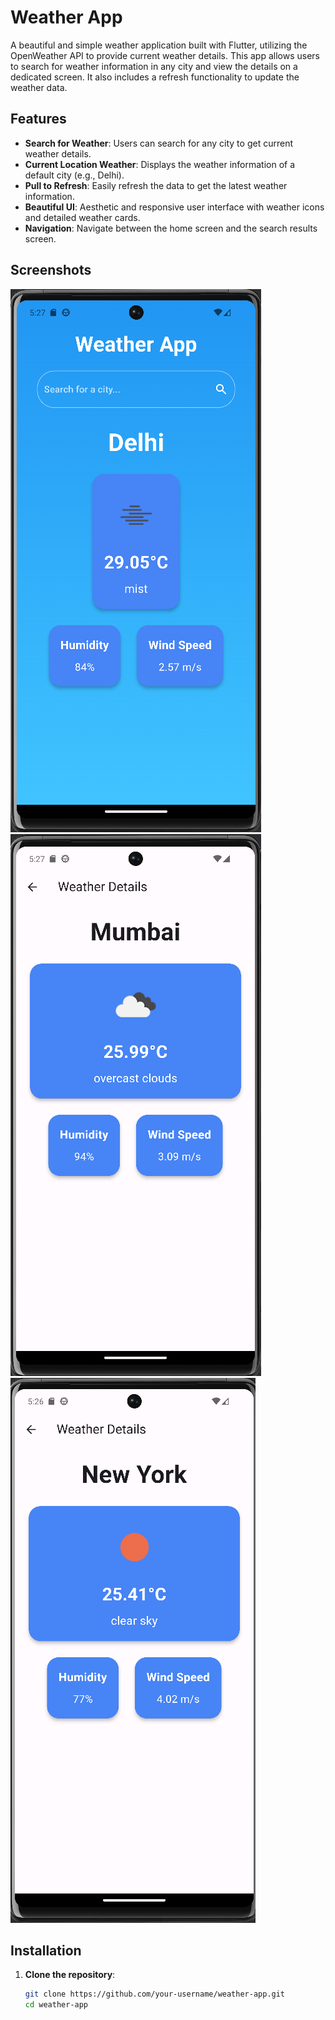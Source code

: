 # Weather App

A beautiful and simple weather application built with Flutter, utilizing the OpenWeather API to provide current weather details. This app allows users to search for weather information in any city and view the details on a dedicated screen. It also includes a refresh functionality to update the weather data.

## Features

- **Search for Weather**: Users can search for any city to get current weather details.
- **Current Location Weather**: Displays the weather information of a default city (e.g., Delhi).
- **Pull to Refresh**: Easily refresh the data to get the latest weather information.
- **Beautiful UI**: Aesthetic and responsive user interface with weather icons and detailed weather cards.
- **Navigation**: Navigate between the home screen and the search results screen.

## Screenshots

![Home Screen](Screenshots/home_screen.png)
![Search Results Screen](Screenshots/mumbai.png) ![Search Results Screen](Screenshots/search_screen.png)


## Installation

1. **Clone the repository**:
   ```bash
   git clone https://github.com/your-username/weather-app.git
   cd weather-app
